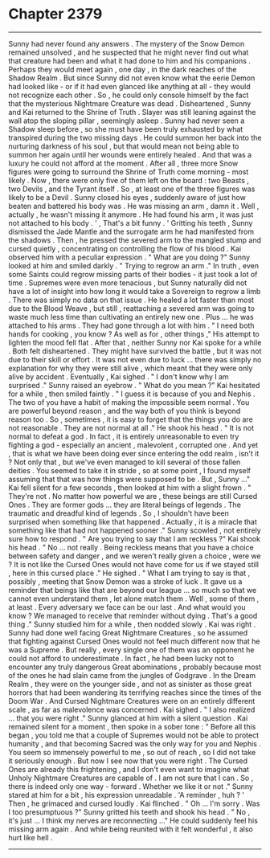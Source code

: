 
# Chapter 2379


---

Sunny had never found any answers .
The mystery of the Snow Demon remained unsolved , and he suspected that he might never find out what that creature had been and what it had done to him and his companions . Perhaps they would meet again , one day , in the dark reaches of the Shadow Realm . But since Sunny did not even know what the eerie Demon had looked like - or if it had even glanced like anything at all - they would not recognize each other . So , he could only console himself by the fact that the mysterious Nightmare Creature was dead .
Disheartened , Sunny and Kai returned to the Shrine of Truth . Slayer was still leaning against the wall atop the sloping pillar , seemingly asleep . Sunny had never seen a Shadow sleep before , so she must have been truly exhausted by what transpired during the two missing days . He could summon her back into the nurturing darkness of his soul , but that would mean not being able to summon her again until her wounds were entirely healed . And that was a luxury he could not afford at the moment .
After all , three more Snow figures were going to surround the Shrine of Truth come morning - most likely . Now , there were only five of them left on the board : two Beasts , two Devils , and the Tyrant itself . So , at least one of the three figures was likely to be a Devil .
Sunny closed his eyes , suddenly aware of just how beaten and battered his body was . He was missing an arm , damn it . Well , actually , he wasn't missing it anymore . He had found his arm , it was just not attached to his body . ' , That's a bit funny . '
Gritting his teeth , Sunny dismissed the Jade Mantle and the surrogate arm he had manifested from the shadows . Then , he pressed the severed arm to the mangled stump and cursed quietly , concentrating on controlling the flow of his blood . Kai observed him with a peculiar expression .
" What are you doing ?"
Sunny looked at him and smiled darkly . " Trying to regrow an arm ."
In truth , even some Saints could regrow missing parts of their bodies - it just took a lot of time . Supremes were even more tenacious , but Sunny naturally did not have a lot of insight into how long it would take a Sovereign to regrow a limb . There was simply no data on that issue .
He healed a lot faster than most due to the Blood Weave , but still , reattaching a severed arm was going to waste much less time than cultivating an entirely new one . Plus … he was attached to his arms . They had gone through a lot with him . " I need both hands for cooking , you know ? As well as for , other things ,"
His attempt to lighten the mood fell flat . After that , neither Sunny nor Kai spoke for a while . Both felt disheartened . They might have survived the battle , but it was not due to their skill or effort . It was not even due to luck … there was simply no explanation for why they were still alive , which meant that they were only alive by accident .
Eventually , Kai sighed . " I don't know why I am surprised ."
Sunny raised an eyebrow . " What do you mean ?"
Kai hesitated for a while , then smiled faintly . " I guess it is because of you and Nephis . The two of you have a habit of making the impossible seem normal . You are powerful beyond reason , and the way both of you think is beyond reason too . So , sometimes , it is easy to forget that the things you do are not reasonable . They are not normal at all ."
He shook his head . " It is not normal to defeat a god . In fact , it is entirely unreasonable to even try fighting a god - especially an ancient , malevolent , corrupted one . And yet , that is what we have been doing ever since entering the odd realm , isn't it ? Not only that , but we've even managed to kill several of those fallen deities . You seemed to take it in stride , so at some point , I found myself assuming that that was how things were supposed to be . But , Sunny …"
Kai fell silent for a few seconds , then looked at him with a slight frown . " They're not . No matter how powerful we are , these beings are still Cursed Ones . They are former gods … they are literal beings of legends . The traumatic and dreadful kind of legends . So , I shouldn't have been surprised when something like that happened . Actually , it is a miracle that something like that had not happened sooner ."
Sunny scowled , not entirely sure how to respond . " Are you trying to say that I am reckless ?"
Kai shook his head . " No … not really . Being reckless means that you have a choice between safety and danger , and we weren't really given a choice , were we ? It is not like the Cursed Ones would not have come for us if we stayed still , here in this cursed place ." He sighed . " What I am trying to say is that , possibly , meeting that Snow Demon was a stroke of luck . It gave us a reminder that beings like that are beyond our league … so much so that we cannot even understand them , let alone match them . Well , some of them , at least . Every adversary we face can be our last . And what would you know ? We managed to receive that reminder without dying . That's a good thing ."
Sunny studied him for a while , then nodded slowly . Kai was right . Sunny had done well facing Great Nightmare Creatures , so he assumed that fighting against Cursed Ones would not feel much different now that he was a Supreme . But really , every single one of them was an opponent he could not afford to underestimate .
In fact , he had been lucky not to encounter any truly dangerous Great abominations , probably because most of the ones he had slain came from the jungles of Godgrave . In the Dream Realm , they were on the younger side , and not as sinister as those great horrors that had been wandering its terrifying reaches since the times of the Doom War . And Cursed Nightmare Creatures were on an entirely different scale , as far as malevolence was concerned .
Kai sighed . " I also realized … that you were right ."
Sunny glanced at him with a silent question . Kai remained silent for a moment , then spoke in a sober tone : " Before all this began , you told me that a couple of Supremes would not be able to protect humanity , and that becoming Sacred was the only way for you and Nephis . You seem so immensely powerful to me , so out of reach , so I did not take it seriously enough . But now I see now that you were right . The Cursed Ones are already this frightening , and I don't even want to imagine what Unholy Nightmare Creatures are capable of . I am not sure that I can . So , there is indeed only one way - forward . Whether we like it or not ."
Sunny stared at him for a bit , his expression unreadable . 'A reminder , huh ? '
Then , he grimaced and cursed loudly .
Kai flinched . " Oh … I'm sorry . Was I too presumptuous ?"
Sunny gritted his teeth and shook his head . " No , it's just … I think my nerves are reconnecting …"
He could suddenly feel his missing arm again . And while being reunited with it felt wonderful , it also hurt like hell .

---

